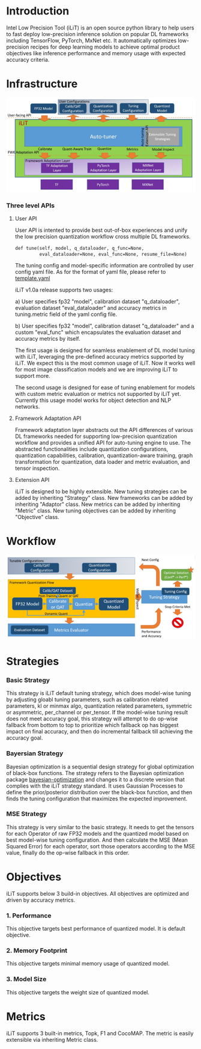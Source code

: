 Introduction
=========================================

Intel Low Precision Tool (iLiT) is an open source python library to help users to fast deploy low-precision inference solution on popular DL frameworks including TensorFlow, PyTorch, MxNet etc. It automatically optimizes low-precision recipes for deep learning models to achieve optimal product objectives like inference performance and memory usage with expected accuracy criteria.

# Infrastructure

<div align="left">
  <img src="imgs/infrastructure.jpg" width="700px" />
</div>

### Three level APIs

1. User API

   User API is intented to provide best out-of-box experiences and unify the low precision quantization workflow cross multiple DL frameworks.

   ```
   def tune(self, model, q_dataloader, q_func=None,
            eval_dataloader=None, eval_func=None, resume_file=None)
   ```

   The tuning config and model-specific information are controlled by user config yaml file. As for the format of yaml file, please refer to [template.yaml](../examples/template.yaml)

   iLiT v1.0a release supports two usages:

   a) User specifies fp32 "model", calibration dataset "q_dataloader", evaluation dataset "eval_dataloader" and accuracy metrics in tuning.metric field of the yaml config file.

   b) User specifies fp32 "model", calibration dataset "q_dataloader" and a custom "eval_func" which encapsulates the evaluation dataset and accuracy metrics by itself.

   The first usage is designed for seamless enablement of DL model tuning with iLiT, leveraging the pre-defined accuracy metrics supported by iLiT. We expect this is the most common usage of iLiT. Now it works well for most image classification models and we are improving iLiT to support more.

   The second usage is designed for ease of tuning enablement for models with custom metric evaluation or metrics not supported by iLiT yet. Currently this usage model works for object detection and NLP networks.

2. Framework Adaptation API

   Framework adaptation layer abstracts out the API differences of various DL frameworks needed for supporting low-precision quantization workflow and provides a unified API for auto-tuning engine to use. The abstracted functionalities include quantization configurations, quantization capabilities, calibration, quantization-aware training, graph transformation for quantization, data loader and metric evaluation, and tensor inspection.

3. Extension API
   
   iLiT is designed to be highly extensible. New tuning strategies can be added by inheriting "Strategy" class. New frameworks can be added by inheriting "Adaptor" class. New metrics can be added by inheriting "Metric" class. New tuning objectives can be added by inheriting "Objective" class.

# Workflow

<div align="left">
  <img src="imgs/workflow.jpg" width="700px" />
</div>

# Strategies

### Basic Strategy

This strategy is iLiT default tuning strategy, which does model-wise tuning by adjusting gloabl tuning parameters, such as calibration related parameters, kl or minmax algo, quantization related parameters, symmetric or asymmetric, per_channel or per_tensor. If the model-wise tuning result does not meet accuracy goal, this strategy will attempt to do op-wise fallback from bottom to top to prioritize which fallback op has biggest impact on final accuracy, and then do incremental fallback till achieving the accuracy goal.

### Bayersian Strategy

Bayesian optimization is a sequential design strategy for global optimization of black-box functions. The strategy refers to the Bayesian optimization package [bayesian-optimization](https://github.com/fmfn/BayesianOptimization) and changes it to a discrete version that complies with the iLiT strategy standard. It uses Gaussian Processes to define the prior/posterior distribution over the black-box function, and then finds the tuning configuration that maximizes the expected improvement.

### MSE Strategy

This strategy is very similar to the basic strategy. It needs to get the tensors for each Operator of raw FP32 models and the quantized model based on best model-wise tuning configuration. And then calculate the MSE (Mean Squared Error) for each operator, sort those operators according to the MSE value, finally do the op-wise fallback in this order.

# Objectives

iLiT supports below 3 build-in objectives. All objectives are optimized and driven by accuracy metrics.

### 1. Performance

This objective targets best performance of quantized model. It is default objective.

### 2. Memory Footprint

This objective targets minimal memory usage of quantized model.

### 3. Model Size

This objective targets the weight size of quantized model.

# Metrics

iLiT supports 3 built-in metrics, Topk, F1 and CocoMAP. The metric is easily extensible via inheriting Metric class.
